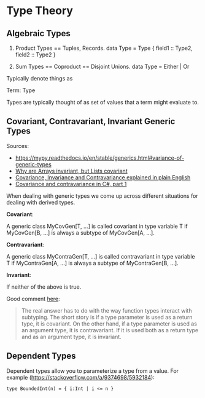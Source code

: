 # Type Theory

## Algebraic Types

1. Product Types == Tuples, Records.  data Type = Type { field1 :: Type2, field2 :: Type2 }

2. Sum Types == Coproduct == Disjoint Unions.  data Type = Either | Or


Typically denote things as

Term: Type

Types are typically thought of as set of values that a term might
evaluate to.


## Covariant, Contravariant, Invariant Generic Types

Sources:
 - https://mypy.readthedocs.io/en/stable/generics.html#variance-of-generic-types
 - [Why are Arrays invariant, but Lists covariant](https://stackoverflow.com/q/6684493/5932184)
 - [Covariance, Invariance and Contravariance explained in plain English](https://stackoverflow.com/q/8481301/5932184)
 - [Covariance and contravariance in C#, part 1](https://ericlippert.com/2007/10/16/covariance-and-contravariance-in-c-part-1/)


When dealing with generic types we come up across different
situations for dealing with derived types.

**Covariant**:

A generic class MyCovGen[T, ...] is called covariant in type variable T if MyCovGen[B, ...] is always a subtype of MyCovGen[A, ...].

**Contravariant**:

A generic class MyContraGen[T, ...] is called contravariant in type variable T if MyContraGen[A, ...] is always a subtype of MyContraGen[B, ...].

**Invariant**:

If neither of the above is true.

Good comment [here](https://stackoverflow.com/a/42720468/5932184):

> The real answer has to do with the way function types interact with
> subtyping. The short story is if a type parameter is used as a return
> type, it is covariant. On the other hand, if a type parameter is used as
> an argument type, it is contravariant. If it is used both as a return
> type and as an argument type, it is invariant.

## Dependent Types

Dependent types allow you to parameterize a type from a value. For
example (https://stackoverflow.com/a/9374698/5932184):

```
type BoundedInt(n) = { i:Int | i <= n }
```
